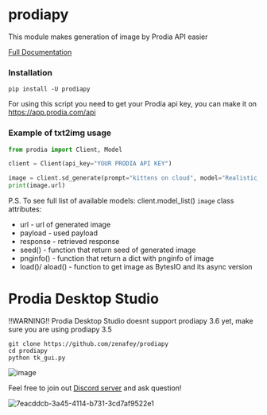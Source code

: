 # prodiapy
This module makes generation of image by Prodia API easier

[Full Documentation](https://prodiapy.readme.io/)

### Installation 
```
pip install -U prodiapy
```
For using this script you need to get your Prodia api key, you can make it on https://app.prodia.com/api


### Example of txt2img usage
```python
from prodia import Client, Model

client = Client(api_key="YOUR PRODIA API KEY")

image = client.sd_generate(prompt="kittens on cloud", model="Realistic_Vision_V4.0.safetensors [29a7afaa]")
print(image.url)
```
P.S. To see full list of available models: client.model_list()
`image` class attributes:

- url - url of generated image
- payload - used payload
- response - retrieved response
- seed() - function that return seed of generated image
- pnginfo() - function that return a dict with pnginfo of image
- load()/ aload() - function to get image as BytesIO and its async version


# Prodia Desktop Studio
!!WARNING!! Prodia Desktop Studio doesnt support prodiapy 3.6 yet, make sure you are using prodiapy 3.5
```
git clone https://github.com/zenafey/prodiapy
cd prodiapy
python tk_gui.py
```
![image](https://github.com/zenafey/prodiapy/assets/118455214/ff949765-307a-4460-87b9-c1a255f169c9)



Feel free to join out [Discord server](https://discord.gg/PtdHCVysfj) and ask question!

![7eacddcb-3a45-4114-b731-3cd7af9522e1](https://user-images.githubusercontent.com/118455214/233359979-80274381-10dd-4ced-b7fa-d45437ef5bce.png)



